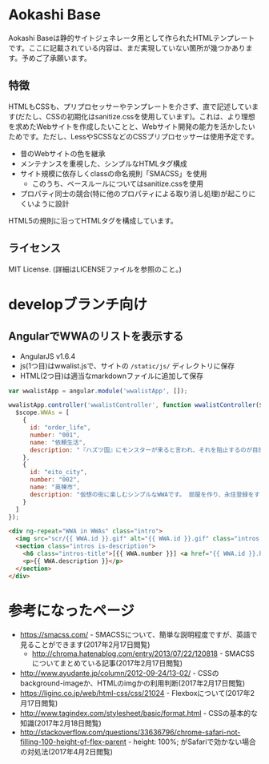 # Aokashi Base
Aokashi Baseは静的サイトジェネレータ用として作られたHTMLテンプレートです。ここに記載されている内容は、まだ実現していない箇所が幾つかあります。予めご了承願います。

## 特徴
HTMLもCSSも、プリプロセッサーやテンプレートを介さず、直で記述しています(だたし、CSSの初期化はsanitize.cssを使用しています)。これは、より理想を求めたWebサイトを作成したいことと、Webサイト開発の能力を活かしたいためです。ただし、LessやSCSSなどのCSSプリプロセッサーは使用予定です。

 * 昔のWebサイトの色を継承
 * メンテナンスを重視した、シンプルなHTMLタグ構成
 * サイト規模に依存しくclassの命名規則「SMACSS」を使用
   * このうち、ベースルールについてはsanitize.cssを使用
 * プロパティ同士の競合(特に他のプロパティによる取り消し処理)が起こりにくいように設計

HTML5の規則に沿ってHTMLタグを構成しています。

## ライセンス

MIT License. (詳細はLICENSEファイルを参照のこと。)

# developブランチ向け

## AngularでWWAのリストを表示する
- AngularJS v1.6.4
- js(1つ目)はwwalist.jsで、サイトの `/static/js/` ディレクトリに保存
- HTML(2つ目)は適当なmarkdownファイルに追加して保存

```js
var wwalistApp = angular.module('wwalistApp', []);

wwalistApp.controller('wwalistController', function wwalistController($scope) {
  $scope.WWAs = [
    {
      id: "order_life",
      number: "001",
      name: "依頼生活",
      description: "『ハズツ国』にモンスターが来ると言われ、それを阻止するのが目的です。 初めてつくるWWAです。"
    },
    {
      id: "eito_city",
      number: "002",
      name: "英棟市",
      description: "仮想の街に楽しむシンプルなWWAです。 部屋を作り、永住登録をすることで作った部屋がWWAに出てきます。"
    }
  ]
});
```

```html
<div ng-repeat="WWA in WWAs" class="intro">
  <img src="scr/{{ WWA.id }}.gif" alt="{{ WWA.id }}.gif" class="intros is-icon" width="440" height="440">
  <section class="intros is-description">
    <h6 class="intros-title">[{{ WWA.number }}] <a href="{{ WWA.id }}.html">{{ WWA.name }}</a></h6>
    <p>{{ WWA.description }}</p>
  </section>
</div>
```

# 参考になったページ

- https://smacss.com/ - SMACSSについて、簡単な説明程度ですが、英語で見ることができます(2017年2月17日閲覧)
  - http://chroma.hatenablog.com/entry/2013/07/22/120818 - SMACSSについてまとめている記事(2017年2月17日閲覧)
- http://www.ayudante.jp/column/2012-09-24/13-02/ - CSSのbackground-imageか、HTMLのimgかの利用判断(2017年2月17日閲覧)
- https://liginc.co.jp/web/html-css/css/21024 - Flexboxについて(2017年2月17日閲覧)
- http://www.tagindex.com/stylesheet/basic/format.html - CSSの基本的な知識(2017年2月18日閲覧)
- http://stackoverflow.com/questions/33636796/chrome-safari-not-filling-100-height-of-flex-parent - height: 100%; がSafariで効かない場合の対処法(2017年4月2日閲覧)